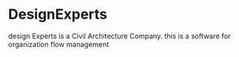 # DesignExperts
design Experts is a Civil Architecture Company. this is a software for organization flow management  
